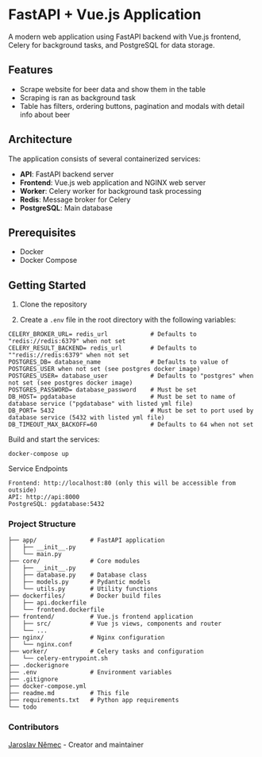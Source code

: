 # FastAPI + Vue.js Application

A modern web application using FastAPI backend with Vue.js frontend, Celery for background tasks, and PostgreSQL for data storage.

## Features
- Scrape website for beer data and show them in the table
- Scraping is ran as background task
- Table has filters, ordering buttons, pagination and modals with detail info about beer

## Architecture

The application consists of several containerized services:

- **API**: FastAPI backend server
- **Frontend**: Vue.js web application and NGINX web server
- **Worker**: Celery worker for background task processing
- **Redis**: Message broker for Celery
- **PostgreSQL**: Main database

## Prerequisites

- Docker
- Docker Compose

## Getting Started

1. Clone the repository

2. Create a `.env` file in the root directory with the following variables:
```
CELERY_BROKER_URL= redis_url            # Defaults to "redis://redis:6379" when not set
CELERY_RESULT_BACKEND= redis_url        # Defaults to ""redis://redis:6379" when not set
POSTGRES_DB= database_name              # Defaults to value of POSTGRES_USER when not set (see postgres docker image)
POSTGRES_USER= database_user            # Defaults to "postgres" when not set (see postgres docker image)
POSTGRES_PASSWORD= database_password    # Must be set
DB_HOST= pgdatabase                     # Must be set to name of database service ("pgdatabase" with listed yml file)
DB_PORT= 5432                           # Must be set to port used by database service (5432 with listed yml file)
DB_TIMEOUT_MAX_BACKOFF=60               # Defaults to 64 when not set
```

Build and start the services:
```
docker-compose up
```

Service Endpoints
```
Frontend: http://localhost:80 (only this will be accessible from outside)
API: http://api:8000          
PostgreSQL: pgdatabase:5432
```

### Project Structure
```
├── app/               # FastAPI application
│   ├── __init__.py
│   └── main.py
├── core/              # Core modules
│   ├── __init__.py
│   ├── database.py    # Database class
│   ├── models.py      # Pydantic models
│   └── utils.py       # Utility functions
├── dockerfiles/       # Docker build files
│   ├── api.dockerfile
│   └── frontend.dockerfile
├── frontend/          # Vue.js frontend application
│   ├── src/           # Vue js views, components and router
│   └── ...
├── nginx/             # Nginx configuration
│   └── nginx.conf
├── worker/            # Celery tasks and configuration
│   └── celery-entrypoint.sh
├── .dockerignore
├── .env               # Environment variables
├── .gitignore
├── docker-compose.yml
├── readme.md          # This file
├── requirements.txt   # Python app requirements
└── todo
```
### Contributors
[Jaroslav Němec](https://github.com/jnemec91) - Creator and maintainer

